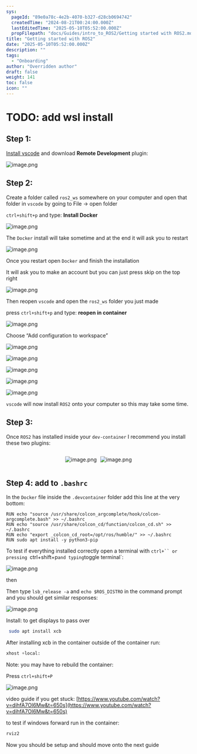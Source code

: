 ```yaml
---
sys:
  pageId: "89e0a78c-4e2b-4070-b327-d28cb0694742"
  createdTime: "2024-08-21T00:24:00.000Z"
  lastEditedTime: "2025-05-10T05:52:00.000Z"
  propFilepath: "docs/Guides/intro_to_ROS2/Getting started with ROS2.md"
title: "Getting started with ROS2"
date: "2025-05-10T05:52:00.000Z"
description: ""
tags:
  - "Onboarding"
author: "Overridden author"
draft: false
weight: 141
toc: false
icon: ""
---
```


# TODO: add wsl install

## Step 1:

[Install vscode](https://code.visualstudio.com/download) and download **Remote Development** plugin:

![image.png](https://prod-files-secure.s3.us-west-2.amazonaws.com/d518164a-d88e-44d1-a4ee-3adb3bd8bce0/efb52993-1881-4a40-b95e-6f020334f022/image.png?X-Amz-Algorithm=AWS4-HMAC-SHA256&X-Amz-Content-Sha256=UNSIGNED-PAYLOAD&X-Amz-Credential=ASIAZI2LB4663EUU3OYD%2F20250605%2Fus-west-2%2Fs3%2Faws4_request&X-Amz-Date=20250605T023027Z&X-Amz-Expires=3600&X-Amz-Security-Token=IQoJb3JpZ2luX2VjEGIaCXVzLXdlc3QtMiJGMEQCHxOXyYEUoE7ah%2BfW9OmIaJj2P%2BtX9gd5TVDPURxu2bQCIQDVHb4t%2F%2Fn1KCstJyknW8haSK6dDvAnHQevCMVgS8Gj9yr%2FAwg7EAAaDDYzNzQyMzE4MzgwNSIMbjQBAPqDOZpK57rlKtwDdyhtM1tJpuSewRLIA4bnF3etf4zMaSBC8D8J9KSAJMJPL2s9EsWUqe%2FVDG2nemqScDokQVCOkxrV9ve13U294ahL2to2OJpSdvTD2nB5hyU0ZN5k%2BKYk7mE6YaAdgnM%2BtamUXN%2FjeeItuN3D0Iem5L3EwZPkvrtFpGowut0k%2FUHnTpZRPYpkGa2RIXlyCjnba4%2BO1TEELgZS9ctmPFGKzJQl2%2BrNPk%2FKXWkS4IDYzIHxqwSjuvVfG6xitx3MgBjI8E7nDD%2FmcZ4N7LKiSmuUrpTzEUy6yNqqOfL6WMYXW5p2QIfz1PTWW1PIkBUC8anayoK0OL%2F3ncoGdQwPYNTpIMjPH%2FRHqXVz73BK%2Fr667ntHmt9cUugFICO7NC9sD8wMN198cOhdHUyvCLKElyi0caFAFsgXgksZIxGNapSMCmAZe6%2F%2FI5ZQt10NZk1ZugYmua1E4nSSpm8Awkp0CizuKkcI0lZuzp3IluGQx%2B2jfrApExMVjiwGt2wSWLyriNpBBkGglufAuQlIBXc0spX6voQyWVcIw3UpSEzoUYQh0JLMCSGRaDLt6Gn1rN4%2BQE3DcfI7HlVuT%2BZgUtAQtcp7O%2BRC2TiHE9OszK%2BAvx%2FkgKwFffVt8t0sv6NMo6Iwp%2BqDwgY6pgGYiWRpLOzWaKLfBETWkbZFChneJc6isLQClhL9UgU4muNl22H4FRdZM5D1CBVMSNtuovAS%2FNAYAMq5r91pMywWfEkXvMDUTp6lXfWr5m2LUV5iMliTJ0fk3xDCdhU%2FeaHpL7HYBtneecCGqTbNNOhefsx7XqyiM7R%2Bhi5WNB242c4WXp6MOPc%2FsjrEp0bjaoY4zpt9v7hKLiRT73RSGN04YbuPwe7g&X-Amz-Signature=474ea504c56d5b3568bc63ae18dc3c86efaaa3e95aedabd738f923f92f1e2a47&X-Amz-SignedHeaders=host&x-id=GetObject)

## Step 2:

Create a folder called `ros2_ws` somewhere on your computer and open that folder in `vscode` by going to File → open folder 

`ctrl+shift+p` and type: **Install Docker**

![image.png](https://prod-files-secure.s3.us-west-2.amazonaws.com/d518164a-d88e-44d1-a4ee-3adb3bd8bce0/2269dc0e-1cd5-47ff-bceb-c04ad9b2eab0/image.png?X-Amz-Algorithm=AWS4-HMAC-SHA256&X-Amz-Content-Sha256=UNSIGNED-PAYLOAD&X-Amz-Credential=ASIAZI2LB4663EUU3OYD%2F20250605%2Fus-west-2%2Fs3%2Faws4_request&X-Amz-Date=20250605T023027Z&X-Amz-Expires=3600&X-Amz-Security-Token=IQoJb3JpZ2luX2VjEGIaCXVzLXdlc3QtMiJGMEQCHxOXyYEUoE7ah%2BfW9OmIaJj2P%2BtX9gd5TVDPURxu2bQCIQDVHb4t%2F%2Fn1KCstJyknW8haSK6dDvAnHQevCMVgS8Gj9yr%2FAwg7EAAaDDYzNzQyMzE4MzgwNSIMbjQBAPqDOZpK57rlKtwDdyhtM1tJpuSewRLIA4bnF3etf4zMaSBC8D8J9KSAJMJPL2s9EsWUqe%2FVDG2nemqScDokQVCOkxrV9ve13U294ahL2to2OJpSdvTD2nB5hyU0ZN5k%2BKYk7mE6YaAdgnM%2BtamUXN%2FjeeItuN3D0Iem5L3EwZPkvrtFpGowut0k%2FUHnTpZRPYpkGa2RIXlyCjnba4%2BO1TEELgZS9ctmPFGKzJQl2%2BrNPk%2FKXWkS4IDYzIHxqwSjuvVfG6xitx3MgBjI8E7nDD%2FmcZ4N7LKiSmuUrpTzEUy6yNqqOfL6WMYXW5p2QIfz1PTWW1PIkBUC8anayoK0OL%2F3ncoGdQwPYNTpIMjPH%2FRHqXVz73BK%2Fr667ntHmt9cUugFICO7NC9sD8wMN198cOhdHUyvCLKElyi0caFAFsgXgksZIxGNapSMCmAZe6%2F%2FI5ZQt10NZk1ZugYmua1E4nSSpm8Awkp0CizuKkcI0lZuzp3IluGQx%2B2jfrApExMVjiwGt2wSWLyriNpBBkGglufAuQlIBXc0spX6voQyWVcIw3UpSEzoUYQh0JLMCSGRaDLt6Gn1rN4%2BQE3DcfI7HlVuT%2BZgUtAQtcp7O%2BRC2TiHE9OszK%2BAvx%2FkgKwFffVt8t0sv6NMo6Iwp%2BqDwgY6pgGYiWRpLOzWaKLfBETWkbZFChneJc6isLQClhL9UgU4muNl22H4FRdZM5D1CBVMSNtuovAS%2FNAYAMq5r91pMywWfEkXvMDUTp6lXfWr5m2LUV5iMliTJ0fk3xDCdhU%2FeaHpL7HYBtneecCGqTbNNOhefsx7XqyiM7R%2Bhi5WNB242c4WXp6MOPc%2FsjrEp0bjaoY4zpt9v7hKLiRT73RSGN04YbuPwe7g&X-Amz-Signature=ec5bff6bf1b00a4b52472f930cbb56ea04976f9ba84c682851a2fadba3e22054&X-Amz-SignedHeaders=host&x-id=GetObject)

The `Docker` install will take sometime and at the end it will ask you to restart

![image.png](https://prod-files-secure.s3.us-west-2.amazonaws.com/d518164a-d88e-44d1-a4ee-3adb3bd8bce0/ed233f78-be33-4b1f-b89c-9c346c0e961e/image.png?X-Amz-Algorithm=AWS4-HMAC-SHA256&X-Amz-Content-Sha256=UNSIGNED-PAYLOAD&X-Amz-Credential=ASIAZI2LB4663EUU3OYD%2F20250605%2Fus-west-2%2Fs3%2Faws4_request&X-Amz-Date=20250605T023027Z&X-Amz-Expires=3600&X-Amz-Security-Token=IQoJb3JpZ2luX2VjEGIaCXVzLXdlc3QtMiJGMEQCHxOXyYEUoE7ah%2BfW9OmIaJj2P%2BtX9gd5TVDPURxu2bQCIQDVHb4t%2F%2Fn1KCstJyknW8haSK6dDvAnHQevCMVgS8Gj9yr%2FAwg7EAAaDDYzNzQyMzE4MzgwNSIMbjQBAPqDOZpK57rlKtwDdyhtM1tJpuSewRLIA4bnF3etf4zMaSBC8D8J9KSAJMJPL2s9EsWUqe%2FVDG2nemqScDokQVCOkxrV9ve13U294ahL2to2OJpSdvTD2nB5hyU0ZN5k%2BKYk7mE6YaAdgnM%2BtamUXN%2FjeeItuN3D0Iem5L3EwZPkvrtFpGowut0k%2FUHnTpZRPYpkGa2RIXlyCjnba4%2BO1TEELgZS9ctmPFGKzJQl2%2BrNPk%2FKXWkS4IDYzIHxqwSjuvVfG6xitx3MgBjI8E7nDD%2FmcZ4N7LKiSmuUrpTzEUy6yNqqOfL6WMYXW5p2QIfz1PTWW1PIkBUC8anayoK0OL%2F3ncoGdQwPYNTpIMjPH%2FRHqXVz73BK%2Fr667ntHmt9cUugFICO7NC9sD8wMN198cOhdHUyvCLKElyi0caFAFsgXgksZIxGNapSMCmAZe6%2F%2FI5ZQt10NZk1ZugYmua1E4nSSpm8Awkp0CizuKkcI0lZuzp3IluGQx%2B2jfrApExMVjiwGt2wSWLyriNpBBkGglufAuQlIBXc0spX6voQyWVcIw3UpSEzoUYQh0JLMCSGRaDLt6Gn1rN4%2BQE3DcfI7HlVuT%2BZgUtAQtcp7O%2BRC2TiHE9OszK%2BAvx%2FkgKwFffVt8t0sv6NMo6Iwp%2BqDwgY6pgGYiWRpLOzWaKLfBETWkbZFChneJc6isLQClhL9UgU4muNl22H4FRdZM5D1CBVMSNtuovAS%2FNAYAMq5r91pMywWfEkXvMDUTp6lXfWr5m2LUV5iMliTJ0fk3xDCdhU%2FeaHpL7HYBtneecCGqTbNNOhefsx7XqyiM7R%2Bhi5WNB242c4WXp6MOPc%2FsjrEp0bjaoY4zpt9v7hKLiRT73RSGN04YbuPwe7g&X-Amz-Signature=c6ae34696375231c38ddaaf1bb0a3c9836918598ea2e2eae7eccca58e8492720&X-Amz-SignedHeaders=host&x-id=GetObject)

Once you restart open `Docker` and finish the installation

It will ask you to make an account but you can just press skip on the top right

![image.png](https://prod-files-secure.s3.us-west-2.amazonaws.com/d518164a-d88e-44d1-a4ee-3adb3bd8bce0/21010ad9-1659-4fd9-9f59-9932a09b2a3d/image.png?X-Amz-Algorithm=AWS4-HMAC-SHA256&X-Amz-Content-Sha256=UNSIGNED-PAYLOAD&X-Amz-Credential=ASIAZI2LB4663EUU3OYD%2F20250605%2Fus-west-2%2Fs3%2Faws4_request&X-Amz-Date=20250605T023027Z&X-Amz-Expires=3600&X-Amz-Security-Token=IQoJb3JpZ2luX2VjEGIaCXVzLXdlc3QtMiJGMEQCHxOXyYEUoE7ah%2BfW9OmIaJj2P%2BtX9gd5TVDPURxu2bQCIQDVHb4t%2F%2Fn1KCstJyknW8haSK6dDvAnHQevCMVgS8Gj9yr%2FAwg7EAAaDDYzNzQyMzE4MzgwNSIMbjQBAPqDOZpK57rlKtwDdyhtM1tJpuSewRLIA4bnF3etf4zMaSBC8D8J9KSAJMJPL2s9EsWUqe%2FVDG2nemqScDokQVCOkxrV9ve13U294ahL2to2OJpSdvTD2nB5hyU0ZN5k%2BKYk7mE6YaAdgnM%2BtamUXN%2FjeeItuN3D0Iem5L3EwZPkvrtFpGowut0k%2FUHnTpZRPYpkGa2RIXlyCjnba4%2BO1TEELgZS9ctmPFGKzJQl2%2BrNPk%2FKXWkS4IDYzIHxqwSjuvVfG6xitx3MgBjI8E7nDD%2FmcZ4N7LKiSmuUrpTzEUy6yNqqOfL6WMYXW5p2QIfz1PTWW1PIkBUC8anayoK0OL%2F3ncoGdQwPYNTpIMjPH%2FRHqXVz73BK%2Fr667ntHmt9cUugFICO7NC9sD8wMN198cOhdHUyvCLKElyi0caFAFsgXgksZIxGNapSMCmAZe6%2F%2FI5ZQt10NZk1ZugYmua1E4nSSpm8Awkp0CizuKkcI0lZuzp3IluGQx%2B2jfrApExMVjiwGt2wSWLyriNpBBkGglufAuQlIBXc0spX6voQyWVcIw3UpSEzoUYQh0JLMCSGRaDLt6Gn1rN4%2BQE3DcfI7HlVuT%2BZgUtAQtcp7O%2BRC2TiHE9OszK%2BAvx%2FkgKwFffVt8t0sv6NMo6Iwp%2BqDwgY6pgGYiWRpLOzWaKLfBETWkbZFChneJc6isLQClhL9UgU4muNl22H4FRdZM5D1CBVMSNtuovAS%2FNAYAMq5r91pMywWfEkXvMDUTp6lXfWr5m2LUV5iMliTJ0fk3xDCdhU%2FeaHpL7HYBtneecCGqTbNNOhefsx7XqyiM7R%2Bhi5WNB242c4WXp6MOPc%2FsjrEp0bjaoY4zpt9v7hKLiRT73RSGN04YbuPwe7g&X-Amz-Signature=c9ad6af3f49961a6f769dcd05e639979286767aa915309dac42724decc589f60&X-Amz-SignedHeaders=host&x-id=GetObject)

Then reopen `vscode` and open the `ros2_ws` folder you just made

press `ctrl+shift+p` and type: **reopen in container**

![image.png](https://prod-files-secure.s3.us-west-2.amazonaws.com/d518164a-d88e-44d1-a4ee-3adb3bd8bce0/4e93b8c2-41ad-488c-8095-c74205196118/image.png?X-Amz-Algorithm=AWS4-HMAC-SHA256&X-Amz-Content-Sha256=UNSIGNED-PAYLOAD&X-Amz-Credential=ASIAZI2LB4663EUU3OYD%2F20250605%2Fus-west-2%2Fs3%2Faws4_request&X-Amz-Date=20250605T023027Z&X-Amz-Expires=3600&X-Amz-Security-Token=IQoJb3JpZ2luX2VjEGIaCXVzLXdlc3QtMiJGMEQCHxOXyYEUoE7ah%2BfW9OmIaJj2P%2BtX9gd5TVDPURxu2bQCIQDVHb4t%2F%2Fn1KCstJyknW8haSK6dDvAnHQevCMVgS8Gj9yr%2FAwg7EAAaDDYzNzQyMzE4MzgwNSIMbjQBAPqDOZpK57rlKtwDdyhtM1tJpuSewRLIA4bnF3etf4zMaSBC8D8J9KSAJMJPL2s9EsWUqe%2FVDG2nemqScDokQVCOkxrV9ve13U294ahL2to2OJpSdvTD2nB5hyU0ZN5k%2BKYk7mE6YaAdgnM%2BtamUXN%2FjeeItuN3D0Iem5L3EwZPkvrtFpGowut0k%2FUHnTpZRPYpkGa2RIXlyCjnba4%2BO1TEELgZS9ctmPFGKzJQl2%2BrNPk%2FKXWkS4IDYzIHxqwSjuvVfG6xitx3MgBjI8E7nDD%2FmcZ4N7LKiSmuUrpTzEUy6yNqqOfL6WMYXW5p2QIfz1PTWW1PIkBUC8anayoK0OL%2F3ncoGdQwPYNTpIMjPH%2FRHqXVz73BK%2Fr667ntHmt9cUugFICO7NC9sD8wMN198cOhdHUyvCLKElyi0caFAFsgXgksZIxGNapSMCmAZe6%2F%2FI5ZQt10NZk1ZugYmua1E4nSSpm8Awkp0CizuKkcI0lZuzp3IluGQx%2B2jfrApExMVjiwGt2wSWLyriNpBBkGglufAuQlIBXc0spX6voQyWVcIw3UpSEzoUYQh0JLMCSGRaDLt6Gn1rN4%2BQE3DcfI7HlVuT%2BZgUtAQtcp7O%2BRC2TiHE9OszK%2BAvx%2FkgKwFffVt8t0sv6NMo6Iwp%2BqDwgY6pgGYiWRpLOzWaKLfBETWkbZFChneJc6isLQClhL9UgU4muNl22H4FRdZM5D1CBVMSNtuovAS%2FNAYAMq5r91pMywWfEkXvMDUTp6lXfWr5m2LUV5iMliTJ0fk3xDCdhU%2FeaHpL7HYBtneecCGqTbNNOhefsx7XqyiM7R%2Bhi5WNB242c4WXp6MOPc%2FsjrEp0bjaoY4zpt9v7hKLiRT73RSGN04YbuPwe7g&X-Amz-Signature=ff693eda239a8ce2df9697df5044f73b9c6afd19e973f9d041e61259f8fb45da&X-Amz-SignedHeaders=host&x-id=GetObject)

Choose “Add configuration to workspace”

![image.png](https://prod-files-secure.s3.us-west-2.amazonaws.com/d518164a-d88e-44d1-a4ee-3adb3bd8bce0/9560b282-5060-4989-ba37-97e7b2c22476/image.png?X-Amz-Algorithm=AWS4-HMAC-SHA256&X-Amz-Content-Sha256=UNSIGNED-PAYLOAD&X-Amz-Credential=ASIAZI2LB4663EUU3OYD%2F20250605%2Fus-west-2%2Fs3%2Faws4_request&X-Amz-Date=20250605T023027Z&X-Amz-Expires=3600&X-Amz-Security-Token=IQoJb3JpZ2luX2VjEGIaCXVzLXdlc3QtMiJGMEQCHxOXyYEUoE7ah%2BfW9OmIaJj2P%2BtX9gd5TVDPURxu2bQCIQDVHb4t%2F%2Fn1KCstJyknW8haSK6dDvAnHQevCMVgS8Gj9yr%2FAwg7EAAaDDYzNzQyMzE4MzgwNSIMbjQBAPqDOZpK57rlKtwDdyhtM1tJpuSewRLIA4bnF3etf4zMaSBC8D8J9KSAJMJPL2s9EsWUqe%2FVDG2nemqScDokQVCOkxrV9ve13U294ahL2to2OJpSdvTD2nB5hyU0ZN5k%2BKYk7mE6YaAdgnM%2BtamUXN%2FjeeItuN3D0Iem5L3EwZPkvrtFpGowut0k%2FUHnTpZRPYpkGa2RIXlyCjnba4%2BO1TEELgZS9ctmPFGKzJQl2%2BrNPk%2FKXWkS4IDYzIHxqwSjuvVfG6xitx3MgBjI8E7nDD%2FmcZ4N7LKiSmuUrpTzEUy6yNqqOfL6WMYXW5p2QIfz1PTWW1PIkBUC8anayoK0OL%2F3ncoGdQwPYNTpIMjPH%2FRHqXVz73BK%2Fr667ntHmt9cUugFICO7NC9sD8wMN198cOhdHUyvCLKElyi0caFAFsgXgksZIxGNapSMCmAZe6%2F%2FI5ZQt10NZk1ZugYmua1E4nSSpm8Awkp0CizuKkcI0lZuzp3IluGQx%2B2jfrApExMVjiwGt2wSWLyriNpBBkGglufAuQlIBXc0spX6voQyWVcIw3UpSEzoUYQh0JLMCSGRaDLt6Gn1rN4%2BQE3DcfI7HlVuT%2BZgUtAQtcp7O%2BRC2TiHE9OszK%2BAvx%2FkgKwFffVt8t0sv6NMo6Iwp%2BqDwgY6pgGYiWRpLOzWaKLfBETWkbZFChneJc6isLQClhL9UgU4muNl22H4FRdZM5D1CBVMSNtuovAS%2FNAYAMq5r91pMywWfEkXvMDUTp6lXfWr5m2LUV5iMliTJ0fk3xDCdhU%2FeaHpL7HYBtneecCGqTbNNOhefsx7XqyiM7R%2Bhi5WNB242c4WXp6MOPc%2FsjrEp0bjaoY4zpt9v7hKLiRT73RSGN04YbuPwe7g&X-Amz-Signature=d0493fb1292829b0d15ed40bcaa900fc3c31cf7b7ce75c3ea3fbc959fae11f4a&X-Amz-SignedHeaders=host&x-id=GetObject)

![image.png](https://prod-files-secure.s3.us-west-2.amazonaws.com/d518164a-d88e-44d1-a4ee-3adb3bd8bce0/2ee63f81-886b-48e8-a553-dc6e5eac99e4/image.png?X-Amz-Algorithm=AWS4-HMAC-SHA256&X-Amz-Content-Sha256=UNSIGNED-PAYLOAD&X-Amz-Credential=ASIAZI2LB4663EUU3OYD%2F20250605%2Fus-west-2%2Fs3%2Faws4_request&X-Amz-Date=20250605T023027Z&X-Amz-Expires=3600&X-Amz-Security-Token=IQoJb3JpZ2luX2VjEGIaCXVzLXdlc3QtMiJGMEQCHxOXyYEUoE7ah%2BfW9OmIaJj2P%2BtX9gd5TVDPURxu2bQCIQDVHb4t%2F%2Fn1KCstJyknW8haSK6dDvAnHQevCMVgS8Gj9yr%2FAwg7EAAaDDYzNzQyMzE4MzgwNSIMbjQBAPqDOZpK57rlKtwDdyhtM1tJpuSewRLIA4bnF3etf4zMaSBC8D8J9KSAJMJPL2s9EsWUqe%2FVDG2nemqScDokQVCOkxrV9ve13U294ahL2to2OJpSdvTD2nB5hyU0ZN5k%2BKYk7mE6YaAdgnM%2BtamUXN%2FjeeItuN3D0Iem5L3EwZPkvrtFpGowut0k%2FUHnTpZRPYpkGa2RIXlyCjnba4%2BO1TEELgZS9ctmPFGKzJQl2%2BrNPk%2FKXWkS4IDYzIHxqwSjuvVfG6xitx3MgBjI8E7nDD%2FmcZ4N7LKiSmuUrpTzEUy6yNqqOfL6WMYXW5p2QIfz1PTWW1PIkBUC8anayoK0OL%2F3ncoGdQwPYNTpIMjPH%2FRHqXVz73BK%2Fr667ntHmt9cUugFICO7NC9sD8wMN198cOhdHUyvCLKElyi0caFAFsgXgksZIxGNapSMCmAZe6%2F%2FI5ZQt10NZk1ZugYmua1E4nSSpm8Awkp0CizuKkcI0lZuzp3IluGQx%2B2jfrApExMVjiwGt2wSWLyriNpBBkGglufAuQlIBXc0spX6voQyWVcIw3UpSEzoUYQh0JLMCSGRaDLt6Gn1rN4%2BQE3DcfI7HlVuT%2BZgUtAQtcp7O%2BRC2TiHE9OszK%2BAvx%2FkgKwFffVt8t0sv6NMo6Iwp%2BqDwgY6pgGYiWRpLOzWaKLfBETWkbZFChneJc6isLQClhL9UgU4muNl22H4FRdZM5D1CBVMSNtuovAS%2FNAYAMq5r91pMywWfEkXvMDUTp6lXfWr5m2LUV5iMliTJ0fk3xDCdhU%2FeaHpL7HYBtneecCGqTbNNOhefsx7XqyiM7R%2Bhi5WNB242c4WXp6MOPc%2FsjrEp0bjaoY4zpt9v7hKLiRT73RSGN04YbuPwe7g&X-Amz-Signature=ab99a45cea45fb833e309c4a0fca5c4bdf58c6911616c06f675c33d55628c9bb&X-Amz-SignedHeaders=host&x-id=GetObject)

![image.png](https://prod-files-secure.s3.us-west-2.amazonaws.com/d518164a-d88e-44d1-a4ee-3adb3bd8bce0/ae1580b2-b048-407e-aed9-b584224a7a04/image.png?X-Amz-Algorithm=AWS4-HMAC-SHA256&X-Amz-Content-Sha256=UNSIGNED-PAYLOAD&X-Amz-Credential=ASIAZI2LB4663EUU3OYD%2F20250605%2Fus-west-2%2Fs3%2Faws4_request&X-Amz-Date=20250605T023027Z&X-Amz-Expires=3600&X-Amz-Security-Token=IQoJb3JpZ2luX2VjEGIaCXVzLXdlc3QtMiJGMEQCHxOXyYEUoE7ah%2BfW9OmIaJj2P%2BtX9gd5TVDPURxu2bQCIQDVHb4t%2F%2Fn1KCstJyknW8haSK6dDvAnHQevCMVgS8Gj9yr%2FAwg7EAAaDDYzNzQyMzE4MzgwNSIMbjQBAPqDOZpK57rlKtwDdyhtM1tJpuSewRLIA4bnF3etf4zMaSBC8D8J9KSAJMJPL2s9EsWUqe%2FVDG2nemqScDokQVCOkxrV9ve13U294ahL2to2OJpSdvTD2nB5hyU0ZN5k%2BKYk7mE6YaAdgnM%2BtamUXN%2FjeeItuN3D0Iem5L3EwZPkvrtFpGowut0k%2FUHnTpZRPYpkGa2RIXlyCjnba4%2BO1TEELgZS9ctmPFGKzJQl2%2BrNPk%2FKXWkS4IDYzIHxqwSjuvVfG6xitx3MgBjI8E7nDD%2FmcZ4N7LKiSmuUrpTzEUy6yNqqOfL6WMYXW5p2QIfz1PTWW1PIkBUC8anayoK0OL%2F3ncoGdQwPYNTpIMjPH%2FRHqXVz73BK%2Fr667ntHmt9cUugFICO7NC9sD8wMN198cOhdHUyvCLKElyi0caFAFsgXgksZIxGNapSMCmAZe6%2F%2FI5ZQt10NZk1ZugYmua1E4nSSpm8Awkp0CizuKkcI0lZuzp3IluGQx%2B2jfrApExMVjiwGt2wSWLyriNpBBkGglufAuQlIBXc0spX6voQyWVcIw3UpSEzoUYQh0JLMCSGRaDLt6Gn1rN4%2BQE3DcfI7HlVuT%2BZgUtAQtcp7O%2BRC2TiHE9OszK%2BAvx%2FkgKwFffVt8t0sv6NMo6Iwp%2BqDwgY6pgGYiWRpLOzWaKLfBETWkbZFChneJc6isLQClhL9UgU4muNl22H4FRdZM5D1CBVMSNtuovAS%2FNAYAMq5r91pMywWfEkXvMDUTp6lXfWr5m2LUV5iMliTJ0fk3xDCdhU%2FeaHpL7HYBtneecCGqTbNNOhefsx7XqyiM7R%2Bhi5WNB242c4WXp6MOPc%2FsjrEp0bjaoY4zpt9v7hKLiRT73RSGN04YbuPwe7g&X-Amz-Signature=57588e5c5dd0721053c9b12d3eef932860a39d34c3c9dad4121613c69825dab4&X-Amz-SignedHeaders=host&x-id=GetObject)

![image.png](https://prod-files-secure.s3.us-west-2.amazonaws.com/d518164a-d88e-44d1-a4ee-3adb3bd8bce0/53255b28-f75e-430f-b9e3-c0ac8577e42b/image.png?X-Amz-Algorithm=AWS4-HMAC-SHA256&X-Amz-Content-Sha256=UNSIGNED-PAYLOAD&X-Amz-Credential=ASIAZI2LB4663EUU3OYD%2F20250605%2Fus-west-2%2Fs3%2Faws4_request&X-Amz-Date=20250605T023027Z&X-Amz-Expires=3600&X-Amz-Security-Token=IQoJb3JpZ2luX2VjEGIaCXVzLXdlc3QtMiJGMEQCHxOXyYEUoE7ah%2BfW9OmIaJj2P%2BtX9gd5TVDPURxu2bQCIQDVHb4t%2F%2Fn1KCstJyknW8haSK6dDvAnHQevCMVgS8Gj9yr%2FAwg7EAAaDDYzNzQyMzE4MzgwNSIMbjQBAPqDOZpK57rlKtwDdyhtM1tJpuSewRLIA4bnF3etf4zMaSBC8D8J9KSAJMJPL2s9EsWUqe%2FVDG2nemqScDokQVCOkxrV9ve13U294ahL2to2OJpSdvTD2nB5hyU0ZN5k%2BKYk7mE6YaAdgnM%2BtamUXN%2FjeeItuN3D0Iem5L3EwZPkvrtFpGowut0k%2FUHnTpZRPYpkGa2RIXlyCjnba4%2BO1TEELgZS9ctmPFGKzJQl2%2BrNPk%2FKXWkS4IDYzIHxqwSjuvVfG6xitx3MgBjI8E7nDD%2FmcZ4N7LKiSmuUrpTzEUy6yNqqOfL6WMYXW5p2QIfz1PTWW1PIkBUC8anayoK0OL%2F3ncoGdQwPYNTpIMjPH%2FRHqXVz73BK%2Fr667ntHmt9cUugFICO7NC9sD8wMN198cOhdHUyvCLKElyi0caFAFsgXgksZIxGNapSMCmAZe6%2F%2FI5ZQt10NZk1ZugYmua1E4nSSpm8Awkp0CizuKkcI0lZuzp3IluGQx%2B2jfrApExMVjiwGt2wSWLyriNpBBkGglufAuQlIBXc0spX6voQyWVcIw3UpSEzoUYQh0JLMCSGRaDLt6Gn1rN4%2BQE3DcfI7HlVuT%2BZgUtAQtcp7O%2BRC2TiHE9OszK%2BAvx%2FkgKwFffVt8t0sv6NMo6Iwp%2BqDwgY6pgGYiWRpLOzWaKLfBETWkbZFChneJc6isLQClhL9UgU4muNl22H4FRdZM5D1CBVMSNtuovAS%2FNAYAMq5r91pMywWfEkXvMDUTp6lXfWr5m2LUV5iMliTJ0fk3xDCdhU%2FeaHpL7HYBtneecCGqTbNNOhefsx7XqyiM7R%2Bhi5WNB242c4WXp6MOPc%2FsjrEp0bjaoY4zpt9v7hKLiRT73RSGN04YbuPwe7g&X-Amz-Signature=47ed6d1b283191b9ca3c10a3880ca4fbd804c20398407330c71af262c8e6f0cc&X-Amz-SignedHeaders=host&x-id=GetObject)

![image.png](https://prod-files-secure.s3.us-west-2.amazonaws.com/d518164a-d88e-44d1-a4ee-3adb3bd8bce0/7c562767-5af9-4ffb-97d1-327bcdf4ee00/image.png?X-Amz-Algorithm=AWS4-HMAC-SHA256&X-Amz-Content-Sha256=UNSIGNED-PAYLOAD&X-Amz-Credential=ASIAZI2LB4663EUU3OYD%2F20250605%2Fus-west-2%2Fs3%2Faws4_request&X-Amz-Date=20250605T023027Z&X-Amz-Expires=3600&X-Amz-Security-Token=IQoJb3JpZ2luX2VjEGIaCXVzLXdlc3QtMiJGMEQCHxOXyYEUoE7ah%2BfW9OmIaJj2P%2BtX9gd5TVDPURxu2bQCIQDVHb4t%2F%2Fn1KCstJyknW8haSK6dDvAnHQevCMVgS8Gj9yr%2FAwg7EAAaDDYzNzQyMzE4MzgwNSIMbjQBAPqDOZpK57rlKtwDdyhtM1tJpuSewRLIA4bnF3etf4zMaSBC8D8J9KSAJMJPL2s9EsWUqe%2FVDG2nemqScDokQVCOkxrV9ve13U294ahL2to2OJpSdvTD2nB5hyU0ZN5k%2BKYk7mE6YaAdgnM%2BtamUXN%2FjeeItuN3D0Iem5L3EwZPkvrtFpGowut0k%2FUHnTpZRPYpkGa2RIXlyCjnba4%2BO1TEELgZS9ctmPFGKzJQl2%2BrNPk%2FKXWkS4IDYzIHxqwSjuvVfG6xitx3MgBjI8E7nDD%2FmcZ4N7LKiSmuUrpTzEUy6yNqqOfL6WMYXW5p2QIfz1PTWW1PIkBUC8anayoK0OL%2F3ncoGdQwPYNTpIMjPH%2FRHqXVz73BK%2Fr667ntHmt9cUugFICO7NC9sD8wMN198cOhdHUyvCLKElyi0caFAFsgXgksZIxGNapSMCmAZe6%2F%2FI5ZQt10NZk1ZugYmua1E4nSSpm8Awkp0CizuKkcI0lZuzp3IluGQx%2B2jfrApExMVjiwGt2wSWLyriNpBBkGglufAuQlIBXc0spX6voQyWVcIw3UpSEzoUYQh0JLMCSGRaDLt6Gn1rN4%2BQE3DcfI7HlVuT%2BZgUtAQtcp7O%2BRC2TiHE9OszK%2BAvx%2FkgKwFffVt8t0sv6NMo6Iwp%2BqDwgY6pgGYiWRpLOzWaKLfBETWkbZFChneJc6isLQClhL9UgU4muNl22H4FRdZM5D1CBVMSNtuovAS%2FNAYAMq5r91pMywWfEkXvMDUTp6lXfWr5m2LUV5iMliTJ0fk3xDCdhU%2FeaHpL7HYBtneecCGqTbNNOhefsx7XqyiM7R%2Bhi5WNB242c4WXp6MOPc%2FsjrEp0bjaoY4zpt9v7hKLiRT73RSGN04YbuPwe7g&X-Amz-Signature=b8f7ae4ad3c113f906938675cae65593b2d5b4c5eef74020fe3b783984b968f7&X-Amz-SignedHeaders=host&x-id=GetObject)

`vscode` will now install `ROS2` onto your computer so this may take some time.

## Step 3:

Once `ROS2` has installed inside your `dev-container` I recommend you install these two plugins:

<div style="display: flex;flex-direction: row; column-gap:10px; max-width: 630px;justify-content: center;">
<div>

![image.png](https://prod-files-secure.s3.us-west-2.amazonaws.com/d518164a-d88e-44d1-a4ee-3adb3bd8bce0/3fc3d550-5a54-4ba1-ba6b-faa01cdb7369/image.png?X-Amz-Algorithm=AWS4-HMAC-SHA256&X-Amz-Content-Sha256=UNSIGNED-PAYLOAD&X-Amz-Credential=ASIAZI2LB4664PLRHBU3%2F20250605%2Fus-west-2%2Fs3%2Faws4_request&X-Amz-Date=20250605T023030Z&X-Amz-Expires=3600&X-Amz-Security-Token=IQoJb3JpZ2luX2VjEGIaCXVzLXdlc3QtMiJGMEQCIF9D3TmUVIs9pplZZHHwbbbxIxu6PafWMi5UG4k5bN7QAiBsp94YbdxrMWC%2BZJvXVJFxMnDRlHRUaXTKDNlnGJGHqSr%2FAwg7EAAaDDYzNzQyMzE4MzgwNSIMp3Ufj2UwYrLernoaKtwDeffNyu%2F0ApoaEwOCfl0ccPxT9TQymhqthJddHbrOtHAZBS8eZgDuTejGgRoTcVnughVJYw52u9hy1p21fIvkcEgaAlkFH4chmuS97k3IXVLtZBbc6se4Dyf%2BtGbfHEdb9PdznTDPrFFhR%2BtT3MKrW54GQfDyMEshTZx766KWx4q3uPuiBAiA5fMROWVMrXW%2B7EdycjLrNfWK9epUSDO90rL%2B74RZgme75SOnyW0BZhvVRojz2C5RJfRdXM5rLsEyQYC%2FoeQuGa6eE7tBSIUjRMXsQh0cNfE%2F2RFgRtlgfBY%2FiYuFNjDMoFVdBYbVJllIKgj4pEf29D1uZ0l8eZxrjn6U3WMPGSoskCNIPjrX4I2gq63tR3PrTWbtIci%2BOTa%2FRCYVKgy0sOBOradmdMMzIljiMG%2FbPcAl1EjfRNV8Jh0i6m%2BHgWL07KzCpsdASfZhqmzz5doyX4NEeiHle1RpA9%2FlnUO9GhAQhRfAdKMKsXwnRz6NcTr61IU4fAt6Qr6NYN8rSYps6Y9%2Ftb6Eoh1OKN8iYhDu%2FhBL8tMpoUzKr7p0ASnENrgJXrFi%2FsJ%2BswXGptg9zi1J819sW079P0%2F65AJKnWJirgUWqqjunwJZ1S%2FSpkui2LpLhWc6OZowl%2BqDwgY6pgHuCszOcXZGUzeFFjLYqqBMipNU8wpFIj4YgbmPnFr3gBiyD%2BNgyH7lEGfMTc%2BeHqxU3f43dmMBmCnKz5S3sZarGYLNamuQn6HvkW05x6syeTtZBkOPi5U1ZZN%2Bo9nZpJlR9oY3J0fkl2jo7feDmMr8v6gTqRISD3Kp8H4Ga1F08NUHDBMDLcWD%2BPHiYidbAbMNz8yf1JE75nHE3cIM%2BQIJnB9cZT96&X-Amz-Signature=02f91e95c50a91f41c50e0fa56843e9f197373edc5fc713bd420623c9e8353e2&X-Amz-SignedHeaders=host&x-id=GetObject)

</div>
<div>

![image.png](https://prod-files-secure.s3.us-west-2.amazonaws.com/d518164a-d88e-44d1-a4ee-3adb3bd8bce0/d994cc66-13c2-4093-a5a3-f84cf4601a82/image.png?X-Amz-Algorithm=AWS4-HMAC-SHA256&X-Amz-Content-Sha256=UNSIGNED-PAYLOAD&X-Amz-Credential=ASIAZI2LB4664YK4IG6P%2F20250605%2Fus-west-2%2Fs3%2Faws4_request&X-Amz-Date=20250605T023030Z&X-Amz-Expires=3600&X-Amz-Security-Token=IQoJb3JpZ2luX2VjEGIaCXVzLXdlc3QtMiJIMEYCIQDvnw1RRW1gKqO4tLCa6EBEZXZaMh%2BWSPzrEIP46PnIngIhAOsaVn6RUMKi6pPoY8SLrWDzIX6NqcurF7Q91lpKA85sKv8DCDsQABoMNjM3NDIzMTgzODA1Igyh7pUupLwUhLEmTKAq3APULmyHvzQcsGuMtQji6RHFmEvpwMDk7MbYwxCjXsi6uQVTnJGFEXoQF3f09qWzXEs2%2FPcapr%2B%2F3vxmJRje8x3oH7IKQ5x4RpKAqH5xC1mC%2FXDKZu6Y52nZ7nL04uvzZehi7De8H0ZpRMKRtKRsq%2FIVTT5URbTxYAFYRttVMSiaA3EzLOCgZTreitYihs4hBINIfYaMHsi97iSle86lAdVLDV33uqg%2BjImwr3DbgdRVflUMCOJHWr7kSjTlkbdYwfiK%2FigFyuff3c7eiPqEyRU0DsOGf3IShbbaU%2BSPlf1gjuuUojaVZbUOiNo56vj%2B4T9VGbsAktNkT4wNd0HYYFhTjKinZ41645C405cadlNJmPkBKV59IashIUxdHJt%2FLi2kGf1abqKFaIJtuuirkkC0iIL7TRmwE9Ca9GXu1W6aEdlzVYRo555QjArzvqDUz4aYbGDy2Cu%2F8dZhV%2FsmeweUx6IX9jZ%2B%2BGbpp32DrCjCBoyclP7YHaBu67M2pCK7b7FXmBa3b%2Fm5aIy%2FpT1jlpW2PC2TmJlemIfaI2jxYvyBF4hmqsaJe0UhVGDAdDIWXNfzeLGsGAoxEu6wFelpgUFE71%2BT%2F5BuK%2FhlxvuQbstumij8q5ON7T6PClhrpTDo6oPCBjqkAeQFOeWbzYs9yWAngEnjJXTY9TqvXoq9Xidb98%2BcGQX1wz4pnZ1QQGkk%2F9cIoUe3JarHP%2FsNYFIUfFz73Y6yUSbKOHHvIDCSfSSDjJvIHJye8A5987m3nODbsIbrFMgz3mgvMDYrNbsJJtli1mdt1B54HIW2HqUO32tdFLY%2FhmzeP3f9To1bPNRh8r6g7Br9Re3YY1X4kdf9t9fUidGa9Ij3yjrG&X-Amz-Signature=a82b30cc46f5659a0c5e1114dfede6afb62c5032593ddfa61b3858389c6037f9&X-Amz-SignedHeaders=host&x-id=GetObject)

</div>
</div>

## Step 4: add to `.bashrc`

In the `Docker` file inside the `.devcontainer` folder add this line at the very bottom: 

```docker
RUN echo "source /usr/share/colcon_argcomplete/hook/colcon-argcomplete.bash" >> ~/.bashrc
RUN echo "source /usr/share/colcon_cd/function/colcon_cd.sh" >> ~/.bashrc
RUN echo "export _colcon_cd_root=/opt/ros/humble/" >> ~/.bashrc
RUN sudo apt install -y python3-pip 
```

To test if everything installed correctly open a terminal with `ctrl+`` or pressing `ctrl+shift+p` and typing `toggle terminal`:

![image.png](https://prod-files-secure.s3.us-west-2.amazonaws.com/d518164a-d88e-44d1-a4ee-3adb3bd8bce0/6a4943d8-b04e-4c02-9a58-775f3384d1a5/image.png?X-Amz-Algorithm=AWS4-HMAC-SHA256&X-Amz-Content-Sha256=UNSIGNED-PAYLOAD&X-Amz-Credential=ASIAZI2LB4663EUU3OYD%2F20250605%2Fus-west-2%2Fs3%2Faws4_request&X-Amz-Date=20250605T023027Z&X-Amz-Expires=3600&X-Amz-Security-Token=IQoJb3JpZ2luX2VjEGIaCXVzLXdlc3QtMiJGMEQCHxOXyYEUoE7ah%2BfW9OmIaJj2P%2BtX9gd5TVDPURxu2bQCIQDVHb4t%2F%2Fn1KCstJyknW8haSK6dDvAnHQevCMVgS8Gj9yr%2FAwg7EAAaDDYzNzQyMzE4MzgwNSIMbjQBAPqDOZpK57rlKtwDdyhtM1tJpuSewRLIA4bnF3etf4zMaSBC8D8J9KSAJMJPL2s9EsWUqe%2FVDG2nemqScDokQVCOkxrV9ve13U294ahL2to2OJpSdvTD2nB5hyU0ZN5k%2BKYk7mE6YaAdgnM%2BtamUXN%2FjeeItuN3D0Iem5L3EwZPkvrtFpGowut0k%2FUHnTpZRPYpkGa2RIXlyCjnba4%2BO1TEELgZS9ctmPFGKzJQl2%2BrNPk%2FKXWkS4IDYzIHxqwSjuvVfG6xitx3MgBjI8E7nDD%2FmcZ4N7LKiSmuUrpTzEUy6yNqqOfL6WMYXW5p2QIfz1PTWW1PIkBUC8anayoK0OL%2F3ncoGdQwPYNTpIMjPH%2FRHqXVz73BK%2Fr667ntHmt9cUugFICO7NC9sD8wMN198cOhdHUyvCLKElyi0caFAFsgXgksZIxGNapSMCmAZe6%2F%2FI5ZQt10NZk1ZugYmua1E4nSSpm8Awkp0CizuKkcI0lZuzp3IluGQx%2B2jfrApExMVjiwGt2wSWLyriNpBBkGglufAuQlIBXc0spX6voQyWVcIw3UpSEzoUYQh0JLMCSGRaDLt6Gn1rN4%2BQE3DcfI7HlVuT%2BZgUtAQtcp7O%2BRC2TiHE9OszK%2BAvx%2FkgKwFffVt8t0sv6NMo6Iwp%2BqDwgY6pgGYiWRpLOzWaKLfBETWkbZFChneJc6isLQClhL9UgU4muNl22H4FRdZM5D1CBVMSNtuovAS%2FNAYAMq5r91pMywWfEkXvMDUTp6lXfWr5m2LUV5iMliTJ0fk3xDCdhU%2FeaHpL7HYBtneecCGqTbNNOhefsx7XqyiM7R%2Bhi5WNB242c4WXp6MOPc%2FsjrEp0bjaoY4zpt9v7hKLiRT73RSGN04YbuPwe7g&X-Amz-Signature=9fe32b13df46bd752d0a3feb32f8b3022c13a19ba51d0f907a2dcb4fb13ceb3b&X-Amz-SignedHeaders=host&x-id=GetObject)

then 

Then type `lsb_release -a` and `echo $ROS_DISTRO` in the command prompt and you should get similar responses:

![image.png](https://prod-files-secure.s3.us-west-2.amazonaws.com/d518164a-d88e-44d1-a4ee-3adb3bd8bce0/3e635dec-a805-4e85-8b9e-d000e5b71a4e/image.png?X-Amz-Algorithm=AWS4-HMAC-SHA256&X-Amz-Content-Sha256=UNSIGNED-PAYLOAD&X-Amz-Credential=ASIAZI2LB4663EUU3OYD%2F20250605%2Fus-west-2%2Fs3%2Faws4_request&X-Amz-Date=20250605T023027Z&X-Amz-Expires=3600&X-Amz-Security-Token=IQoJb3JpZ2luX2VjEGIaCXVzLXdlc3QtMiJGMEQCHxOXyYEUoE7ah%2BfW9OmIaJj2P%2BtX9gd5TVDPURxu2bQCIQDVHb4t%2F%2Fn1KCstJyknW8haSK6dDvAnHQevCMVgS8Gj9yr%2FAwg7EAAaDDYzNzQyMzE4MzgwNSIMbjQBAPqDOZpK57rlKtwDdyhtM1tJpuSewRLIA4bnF3etf4zMaSBC8D8J9KSAJMJPL2s9EsWUqe%2FVDG2nemqScDokQVCOkxrV9ve13U294ahL2to2OJpSdvTD2nB5hyU0ZN5k%2BKYk7mE6YaAdgnM%2BtamUXN%2FjeeItuN3D0Iem5L3EwZPkvrtFpGowut0k%2FUHnTpZRPYpkGa2RIXlyCjnba4%2BO1TEELgZS9ctmPFGKzJQl2%2BrNPk%2FKXWkS4IDYzIHxqwSjuvVfG6xitx3MgBjI8E7nDD%2FmcZ4N7LKiSmuUrpTzEUy6yNqqOfL6WMYXW5p2QIfz1PTWW1PIkBUC8anayoK0OL%2F3ncoGdQwPYNTpIMjPH%2FRHqXVz73BK%2Fr667ntHmt9cUugFICO7NC9sD8wMN198cOhdHUyvCLKElyi0caFAFsgXgksZIxGNapSMCmAZe6%2F%2FI5ZQt10NZk1ZugYmua1E4nSSpm8Awkp0CizuKkcI0lZuzp3IluGQx%2B2jfrApExMVjiwGt2wSWLyriNpBBkGglufAuQlIBXc0spX6voQyWVcIw3UpSEzoUYQh0JLMCSGRaDLt6Gn1rN4%2BQE3DcfI7HlVuT%2BZgUtAQtcp7O%2BRC2TiHE9OszK%2BAvx%2FkgKwFffVt8t0sv6NMo6Iwp%2BqDwgY6pgGYiWRpLOzWaKLfBETWkbZFChneJc6isLQClhL9UgU4muNl22H4FRdZM5D1CBVMSNtuovAS%2FNAYAMq5r91pMywWfEkXvMDUTp6lXfWr5m2LUV5iMliTJ0fk3xDCdhU%2FeaHpL7HYBtneecCGqTbNNOhefsx7XqyiM7R%2Bhi5WNB242c4WXp6MOPc%2FsjrEp0bjaoY4zpt9v7hKLiRT73RSGN04YbuPwe7g&X-Amz-Signature=529d0b9e9d5c05eb2564f0b78a99e1d7b188615b297a518ad22bfb5c3dd92667&X-Amz-SignedHeaders=host&x-id=GetObject)

Install:  to get displays to pass over

```bash
 sudo apt install xcb
```

After installing xcb in the container outside of the container run:

```python
xhost +local:
```

Note: you may have to rebuild the container:

Press `ctrl+shift+P`

![image.png](https://prod-files-secure.s3.us-west-2.amazonaws.com/d518164a-d88e-44d1-a4ee-3adb3bd8bce0/6c2be660-2618-4c38-9c26-53554f7a0b7b/image.png?X-Amz-Algorithm=AWS4-HMAC-SHA256&X-Amz-Content-Sha256=UNSIGNED-PAYLOAD&X-Amz-Credential=ASIAZI2LB4663EUU3OYD%2F20250605%2Fus-west-2%2Fs3%2Faws4_request&X-Amz-Date=20250605T023027Z&X-Amz-Expires=3600&X-Amz-Security-Token=IQoJb3JpZ2luX2VjEGIaCXVzLXdlc3QtMiJGMEQCHxOXyYEUoE7ah%2BfW9OmIaJj2P%2BtX9gd5TVDPURxu2bQCIQDVHb4t%2F%2Fn1KCstJyknW8haSK6dDvAnHQevCMVgS8Gj9yr%2FAwg7EAAaDDYzNzQyMzE4MzgwNSIMbjQBAPqDOZpK57rlKtwDdyhtM1tJpuSewRLIA4bnF3etf4zMaSBC8D8J9KSAJMJPL2s9EsWUqe%2FVDG2nemqScDokQVCOkxrV9ve13U294ahL2to2OJpSdvTD2nB5hyU0ZN5k%2BKYk7mE6YaAdgnM%2BtamUXN%2FjeeItuN3D0Iem5L3EwZPkvrtFpGowut0k%2FUHnTpZRPYpkGa2RIXlyCjnba4%2BO1TEELgZS9ctmPFGKzJQl2%2BrNPk%2FKXWkS4IDYzIHxqwSjuvVfG6xitx3MgBjI8E7nDD%2FmcZ4N7LKiSmuUrpTzEUy6yNqqOfL6WMYXW5p2QIfz1PTWW1PIkBUC8anayoK0OL%2F3ncoGdQwPYNTpIMjPH%2FRHqXVz73BK%2Fr667ntHmt9cUugFICO7NC9sD8wMN198cOhdHUyvCLKElyi0caFAFsgXgksZIxGNapSMCmAZe6%2F%2FI5ZQt10NZk1ZugYmua1E4nSSpm8Awkp0CizuKkcI0lZuzp3IluGQx%2B2jfrApExMVjiwGt2wSWLyriNpBBkGglufAuQlIBXc0spX6voQyWVcIw3UpSEzoUYQh0JLMCSGRaDLt6Gn1rN4%2BQE3DcfI7HlVuT%2BZgUtAQtcp7O%2BRC2TiHE9OszK%2BAvx%2FkgKwFffVt8t0sv6NMo6Iwp%2BqDwgY6pgGYiWRpLOzWaKLfBETWkbZFChneJc6isLQClhL9UgU4muNl22H4FRdZM5D1CBVMSNtuovAS%2FNAYAMq5r91pMywWfEkXvMDUTp6lXfWr5m2LUV5iMliTJ0fk3xDCdhU%2FeaHpL7HYBtneecCGqTbNNOhefsx7XqyiM7R%2Bhi5WNB242c4WXp6MOPc%2FsjrEp0bjaoY4zpt9v7hKLiRT73RSGN04YbuPwe7g&X-Amz-Signature=7dc4945d602cb29cb51bf39f3704b07efe448bb9937f037d586b961e60c07f6b&X-Amz-SignedHeaders=host&x-id=GetObject)

video guide if you get stuck: [https://www.youtube.com/watch?v=dihfA7Ol6Mw&t=650s](https://www.youtube.com/watch?v=dihfA7Ol6Mw&t=650s)

to test if windows forward run in the container:

```bash
rviz2
```

Now you should be setup and should move onto the next guide 
